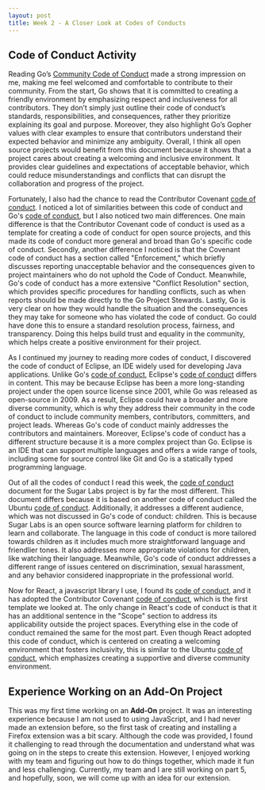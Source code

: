 ```yaml
---
layout: post
title: Week 2 - A Closer Look at Codes of Conducts
---
```


## Code of Conduct Activity

Reading Go’s [Community Code of Conduct](https://go.dev/conduct) made a strong impression on me, making me feel welcomed and comfortable to contribute to their community. From the start, Go shows that it is committed to creating a friendly environment by emphasizing respect and inclusiveness for all contributors. They don’t simply just outline their code of conduct’s standards, responsibilities, and consequences, rather they prioritize explaining its goal and purpose. Moreover, they also highlight Go’s Gopher values with clear examples to ensure that contributors understand their expected behavior and minimize any ambiguity. Overall, I think all open source projects would benefit from this document because it shows that a project cares about creating a welcoming and inclusive environment. It provides clear guidelines and expectations of acceptable behavior, which could reduce misunderstandings and conflicts that can disrupt the collaboration and progress of the project. 

<!--More-->

Fortunately, I also had the chance to read the Contributor Covenant [code of conduct](https://www.contributor-covenant.org/version/1/4/code-of-conduct/). I noticed a lot of similarities between this code of conduct and Go's [code of conduct](https://go.dev/conduct), but I also noticed two main differences. One main difference is that the Contributor Covenant code of conduct is used as a template for creating a code of conduct for open source projects, and this made its code of conduct more general and broad than Go's specific code of conduct. Secondly, another difference I noticed is that the Covenant code of conduct has a section called "Enforcement," which briefly discusses reporting unacceptable behavior and the consequences given to project maintainers who do not uphold the Code of Conduct. Meanwhile, Go's code of conduct has a more extensive "Conflict Resolution" section, which provides specific procedures for handling conflicts, such as when reports should be made directly to the Go Project Stewards. Lastly, Go is very clear on how they would handle the situation and the consequences they may take for someone who has violated the code of conduct. Go could have done this to ensure a standard resolution process, fairness, and transparency. Doing this helps build trust and equality in the community, which helps create a positive environment for their project.

As I continued my journey to reading more codes of conduct, I discovered the code of conduct of Eclipse, an IDE widely used for developing Java applications. Unlike Go's [code of conduct](https://go.dev/conduct), Eclipse's [code of conduct](https://www.eclipse.org/org/documents/Community_Code_of_Conduct.php) differs in content. This may be because Eclipse has been a more long-standing project under the open source license since 2001, while Go was released as open-source in 2009. As a result, Eclipse could have a broader and more diverse community, which is why they address their community in the code of conduct to include community members, contributors, committers, and project leads. Whereas Go's code of conduct mainly addresses the contributors and maintainers. Moreover, Eclipse's code of conduct has a different structure because it is a more complex project than Go. Eclipse is an IDE that can support multiple languages and offers a wide range of tools, including some for source control like Git and Go is a statically typed programming language.

Out of all the codes of conduct I read this week, the [code of conduct](https://wiki.sugarlabs.org/go/Sugar_Labs/Legal/Code_of_Conduct) document for the Sugar Labs project is by far the most different. This document differs because it is based on another code of conduct called the Ubuntu [code of conduct](https://ubuntu.com/community/governance/code-of-conduct). Additionally, it addresses a different audience, which was not discussed in Go's code of conduct: children. This is because Sugar Labs is an open source software learning platform for children to learn and collaborate. The language in this code of conduct is more tailored towards children as it includes much more straightforward language and friendlier tones. It also addresses more appropriate violations for children, like watching their language. Meanwhile, Go's code of conduct addresses a different range of issues centered on discrimination, sexual harassment, and any behavior considered inappropriate in the professional world.

Now for React, a javascript library I use, I found its [code of conduct](https://github.com/facebook/react/blob/main/CODE_OF_CONDUCT.md), and it has adopted the Contributor Covenant [code of conduct](https://www.contributor-covenant.org/version/1/4/code-of-conduct/), which is the first template we looked at. The only change in React's code of conduct is that it has an additional sentence in the "Scope" section to address its applicability outside the project spaces. Everything else in the code of conduct remained the same for the most part. Even though React adopted this code of conduct, which is centered on creating a welcoming environment that fosters inclusivity, this is similar to the Ubuntu [code of conduct](https://ubuntu.com/community/governance/code-of-conduct), which emphasizes creating a supportive and diverse community environment.  



## Experience Working on an Add-On Project

This was my first time working on an **Add-On** project. It was an interesting experience because I am not used to using JavaScript, and I had never made an extension before, so the first task of creating and installing a Firefox extension was a bit scary. Although the code was provided, I found it challenging to read through the documentation and understand what was going on in the steps to create this extension. However, I enjoyed working with my team and figuring out how to do things together, which made it fun and less challenging. Currently, my team and I are still working on part 5, and hopefully, soon, we will come up with an idea for our extension. 
